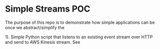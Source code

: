 # Simple Streams POC

The purpose of this repo is to demonstrate how simple applications can be once we abstract/simplify the 


1). Simple Python script that listens to an existing event stream over HTTP and send to AWS Kinesis stream. See
